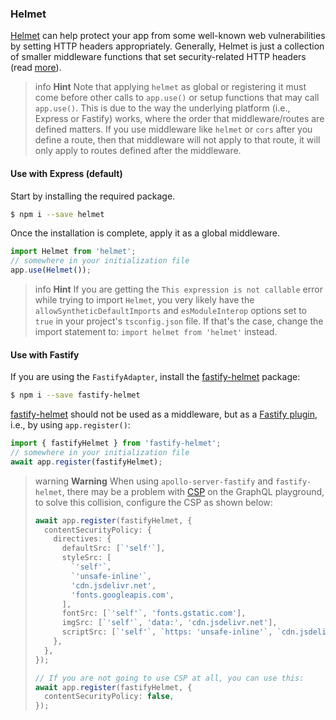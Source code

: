 ### Helmet

[Helmet](https://github.com/helmetjs/helmet) can help protect your app from some well-known web vulnerabilities by setting HTTP headers appropriately. Generally, Helmet is just a collection of smaller middleware functions that set security-related HTTP headers (read [more](https://github.com/helmetjs/helmet#how-it-works)).

> info **Hint** Note that applying `helmet` as global or registering it must come before other calls to `app.use()` or setup functions that may call `app.use()`. This is due to the way the underlying platform (i.e., Express or Fastify) works, where the order that middleware/routes are defined matters. If you use middleware like `helmet` or `cors` after you define a route, then that middleware will not apply to that route, it will only apply to routes defined after the middleware.

#### Use with Express (default)

Start by installing the required package.

```bash
$ npm i --save helmet
```

Once the installation is complete, apply it as a global middleware.

```typescript
import Helmet from 'helmet';
// somewhere in your initialization file
app.use(Helmet());
```

> info **Hint** If you are getting the `This expression is not callable` error while trying to import `Helmet`, you very likely have the `allowSyntheticDefaultImports` and `esModuleInterop` options set to `true` in your project's `tsconfig.json` file. If that's the case, change the import statement to: `import helmet from 'helmet'` instead.

#### Use with Fastify

If you are using the `FastifyAdapter`, install the [fastify-helmet](https://github.com/fastify/fastify-helmet) package:

```bash
$ npm i --save fastify-helmet
```

[fastify-helmet](https://github.com/fastify/fastify-helmet) should not be used as a middleware, but as a [Fastify plugin](https://www.fastify.io/docs/latest/Reference/Plugins/), i.e., by using `app.register()`:

```typescript
import { fastifyHelmet } from 'fastify-helmet';
// somewhere in your initialization file
await app.register(fastifyHelmet);
```

> warning **Warning** When using `apollo-server-fastify` and `fastify-helmet`, there may be a problem with [CSP](https://developer.mozilla.org/en-US/docs/Web/HTTP/CSP) on the GraphQL playground, to solve this collision, configure the CSP as shown below:
>
> ```typescript
> await app.register(fastifyHelmet, {
>   contentSecurityPolicy: {
>     directives: {
>       defaultSrc: [`'self'`],
>       styleSrc: [
>         `'self'`,
>         `'unsafe-inline'`,
>         'cdn.jsdelivr.net',
>         'fonts.googleapis.com',
>       ],
>       fontSrc: [`'self'`, 'fonts.gstatic.com'],
>       imgSrc: [`'self'`, 'data:', 'cdn.jsdelivr.net'],
>       scriptSrc: [`'self'`, `https: 'unsafe-inline'`, `cdn.jsdelivr.net`],
>     },
>   },
> });
>
> // If you are not going to use CSP at all, you can use this:
> await app.register(fastifyHelmet, {
>   contentSecurityPolicy: false,
> });
> ```
